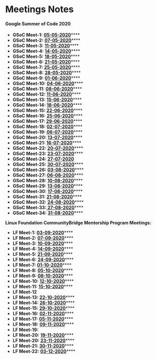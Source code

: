 # Meetings Notes

#### Google Summer of Code 2020

* **GSoC Meet-1:** [**05-05-2020**](https://docs.google.com/document/d/1rnY-z7bEv0TYbp4Bm4QNd9Hcq6PgxRdAXmk4zoRetcE/edit?usp=sharing)\*\*\*\*
* **GSoC Meet-2:** [**07-05-2020**](https://docs.google.com/document/d/1UxqU_vh-dU11pmv332RnY2P7Lc4S3kP_EUZwV4LWrrg/edit?usp=sharing)\*\*\*\*
* **GSoC Meet-3:** [**11-05-2020**](https://docs.google.com/document/d/1siis9syPABD7-GqGPOXkc08lUrjjYzyGlHRWfK-8mFo/edit?usp=sharing)\*\*\*\*
* **GSoC Meet-4:** [**14-05-2020**](https://docs.google.com/document/d/1CB2OdnMcfABPvcusQOjpLjOIaGWG_9FINEVCjlANbrA/edit?usp=sharing)\*\*\*\*
* **GSoC Meet-5:** [**18-05-2020**](https://docs.google.com/document/d/1s286UOFG0z44U-TCmvsnP3oT0Z7kHB0HOjwMjAGTG3I/edit?usp=sharing)\*\*\*\*
* **GSoC Meet-6:** [**21-05-2020**](https://docs.google.com/document/d/1NHXaGQqV89jIN5sIzPxkukNneUVgWXlViMCRhLk4Ob8/edit?usp=sharing)\*\*\*\*
* **GSoC Meet-7:** [**25-05-2020**](https://docs.google.com/document/d/16uHAxk-NrBrnFKgPYN9XnyjqA84-YoFUn87JfOi9wPc/edit?usp=sharing)\*\*\*\*
* **GSoC Meet-8:** [**28-05-2020**](https://docs.google.com/document/d/1c5q77mP2vPMeKP67J-dWOduIJs1MYLSumXmM-8CkgXs/edit?usp=sharing)\*\*\*\*
* **GSoC Meet-9:** [**01-06-2020**](https://docs.google.com/document/d/1dxaz6Uq__6uekD62F8PfMPTiXPbVwO34Vof3wJ_liBQ/edit?usp=sharing)\*\*\*\*
* **GSoC Meet-10:** [**04-06-2020**](https://docs.google.com/document/d/1na6X4TI4uW9N4jgQlx6O1TcskXmmYUEni9Dv8bjAFJk/edit?usp=sharing)\*\*\*\*
* **GSoC Meet-11:** [**08-06-2020**](https://docs.google.com/document/d/1hwwESyy8Fd-w-CuhtXa3fLrjBkWgYp5NOUYohzrpWbo/edit?usp=sharing)\*\*\*\*
* **GSoC Meet-12:** [**11-06-2020**](https://docs.google.com/document/d/1P0zLIT2RmmuiEUPTv2gy3niemshWni4XVba2EFlzs34/edit?usp=sharing)\*\*\*\*
* **GSoC Meet-13:** [**15-06-2020**](https://docs.google.com/document/d/17wP1P0EJo5IUaEUd6DLAsMApxLW-x9C2gykE5G0uhL4/edit?usp=sharing)\*\*\*\*
* **GSoC Meet-14:** [**18-06-2020**](https://docs.google.com/document/d/1Xe6yKvEl91Fc8Fj4bH7Ph1TUunaHI1ZmrQKCWqD7H3g/edit?usp=sharing)\*\*\*\*
* **GSoC Meet-15:** [**22-06-2020**](https://docs.google.com/document/d/1h2phM9e7kPLjLgdrGswTAemo9cSwq2YuDEw_9mN3fTk/edit?usp=sharing)\*\*\*\*
* **GSoC Meet-16:** [**25-06-2020**](https://docs.google.com/document/d/1ZZ7kGJp9B3TU7kCA8a1sldqYqNj20MXqPR1Asfeo3nk/edit?usp=sharing)\*\*\*\*
* **GSoC Meet-17:** [**29-06-2020**](https://docs.google.com/document/d/1WBUVmVzUvlIMW5Kn09Uh0t5n1b9fc46Yd7okOsWHiOE/edit?usp=sharing)\*\*\*\*
* **GSoC Meet-18:**  [**02-07-2020**](https://docs.google.com/document/d/1HKTXUKwvNYg6t5z96ffFZlltOSc417PDo_cRca6qT9k/edit?usp=sharing)\*\*\*\*
* **GSoC Meet-19:** [**06-07-2020**](https://docs.google.com/document/d/1LcKbd-XbJZn60dj5gOJm84DP_fvpMKg9-mXz33w5ye8/edit?usp=sharing)\*\*\*\*
* **GSoC Meet-20:** [**13-07-2020**](https://docs.google.com/document/d/1Au-sFHYQBYdK5WDCjHJmrSTC86DyE4rv4UPyG0ROJ2Y/edit?usp=sharing)\*\*\*\*
* **GSoC Meet-21:** [**16-07-2020**](https://docs.google.com/document/d/1i4b_QRcPs6MDRKv7QtiWv79tZqs9Z0W47Yr_4lhRtk8/edit?usp=sharing)\*\*\*\*
* **GSoC Meet-22:** [**20-07-2020**](https://docs.google.com/document/d/1WHWjGQOO4GK4IkIpU8rNZK5c94JWptIvsFkVROC5_OU/edit?usp=sharing)\*\*\*\*
* **GSoC Meet-23:** [**23-07-2020**](https://docs.google.com/document/d/1QAXlAnDwAV12SpaGoo9B-_depFrf20P0tRb6SKecvLw/edit?usp=sharing)\*\*\*\*
* **GSoC Meet-24:** [**27-07-2020**](https://docs.google.com/document/d/1__xocyfQONUKQqYczEo4W8vML6V3Mtp4YqUP4kHuXPk/edit?usp=sharing)
* **GSoC Meet-25:** [**30-07-2020**](https://docs.google.com/document/d/15nVxtuXNrqnVtDGh_xUk6npIRALoqDEV_-HMUvd3OTY/edit?usp=sharing)\*\*\*\*
* **GSoC Meet-26:** [**03-08-2020**](https://docs.google.com/document/d/1dsjlGvtHzPwlmdHVaMQvXOQS2r3zjPK_YHNOCyIywA0/edit?usp=sharing)\*\*\*\*
* **GSoC Meet-27:** [**06-08-2020**](https://docs.google.com/document/d/1MRMmUR--55tn5LVLoi_xuZ0F-1pF91qFCaLzQG22ZZU/edit?usp=sharing)\*\*\*\*
* **GSoC Meet-28:** [**10-08-2020**](https://docs.google.com/document/d/1cq46htX-VfA94PAvezRltvwE3cJkTbx9jUJxbCb9NNw/edit?usp=sharing)\*\*\*\*
* **GSoC Meet-29:** [**13-08-2020**](https://docs.google.com/document/d/1TgNFmnrvycLXXMcn_1oZ5ckx0bTOtniuEvtSyhVSLZo/edit?usp=sharing)\*\*\*\*
* **GSoC Meet-30:** [**17-08-2020**](https://docs.google.com/document/d/1lYEMB18Yyp2LgT_WhJKufdog3pPmoDN9xHC6-M7W5QE/edit?usp=sharing)\*\*\*\*
* **GSoC Meet-31:** [**21-08-2020**](https://docs.google.com/document/d/1bOaZxObeq4525sN68iJTpXLGeai12-KZstbEQDqhFwQ/edit?usp=sharing)\*\*\*\*
* **GSoC Meet-32:** [**24-08-2020**](https://docs.google.com/document/d/1HiuLGLAb4hxK84BUkhjZxf9wWjxGoZshIehW8ag0Zfo/edit?usp=sharing)\*\*\*\*
* **GSoC Meet-33:**[ **27-08-2020**](https://docs.google.com/document/d/1Px6s3PqF_rE816JE3E-m69H4_7FtT6ujxAh9k8UkTGw/edit?usp=sharing)\*\*\*\*
* **GSoC Meet-34:** [**31-08-2020**](https://docs.google.com/document/d/1pUy59QsUuYerAX3MWUJW1LxSeTGR6YGpc6WsAjND8u4/edit?usp=sharing)\*\*\*\*

**Linux Foundation CommunityBridge Mentorship Program Meetings:**

* **LF Meet-1:** [**03-09-2020**](https://docs.google.com/document/d/1pUy59QsUuYerAX3MWUJW1LxSeTGR6YGpc6WsAjND8u4/edit?usp=sharing)\*\*\*\*
* **LF Meet-2:** [**07-09-2020**](https://docs.google.com/document/d/1wjBkBwsxtHV1D626EKz3OnKb1snD0EtW4yVqIAjdACY/edit?usp=sharing)\*\*\*\*
* **LF Meet-3:** [**10-09-2020**](https://docs.google.com/document/d/17b5Yx0qd1VKWDxtv1kr-A78X4IgXCok5x9oTn7utmeY/edit?usp=sharing)\*\*\*\*
* **LF Meet-4:** [**14-09-2020**](https://docs.google.com/document/d/1A51-z2fyiHe5aOCYmE2FENIMlWBD5L3dO_AwvRtBgvI/edit?usp=sharing)\*\*\*\*
* **LF Meet-5:** [**21-09-2020**](https://docs.google.com/document/d/1oQPiJy-FPenJtKDsmLG1is8NjElXT3GhQuqMlxd2J4Q/edit?usp=sharing)\*\*\*\*
* **LF Meet-6:** [**24-09-2020**](https://docs.google.com/document/d/19hWFu5UHg-qrafWflEqxS9yJ6du8Xv_RSnyjQvl3CTY/edit)\*\*\*\*
* **LF Meet-7:** [**01-10-2020**](https://docs.google.com/document/d/1GE4bVB81jE5Srw4lkxwtC15hjs_a6Eksn25tPNaNuNo/edit?usp=sharing)\*\*\*\*
* **LF Meet-8:** [**05-10-2020**](https://docs.google.com/document/d/1LGEjbkGl90SqxvunRv8I9HbNONfUGLb0mvU4ZoIZ0kI/edit?usp=sharing)\*\*\*\*
* **LF Meet-9:** [**08-10-2020**](https://docs.google.com/document/d/1in7Rkcje8rGV0kBk4DckCN2zg-q8y-680zWsrqJDPdU/edit?usp=sharing)\*\*\*\*
* **LF Meet-10:** [**12-10-2020**](https://docs.google.com/document/d/1NKz9DfkdHaH-miWK4LF10OSC-tV-TZ76aPTmLiuygV0/edit?usp=sharing)\*\*\*\*
* **LF Meet-11:** [**15-10-2020**](https://docs.google.com/document/d/1tXN2fppod35Viq_8UMJhHUK5xt-jrB7he57eznH4kYE/edit?usp=sharing)\*\*\*\*
* **LF Meet-12**
* **LF Meet-13:** [**22-10-2020**](https://docs.google.com/document/d/1dEq12dL1XyCjFwUpkl2DvStcyxTcfaJFExAoEf-uvaI/edit?usp=sharing)\*\*\*\*
* **LF Meet-14:** [**26-10-2020**](https://docs.google.com/document/d/1H7Z__TSAVegORNP6i1ZN90zJZCTHngXuv9R7Rw9airw/edit?usp=sharing)\*\*\*\*
* **LF Meet-15:** [**29-10-2020**](https://docs.google.com/document/d/10O7pNeri97CHZPSRkgWaHgXDsyGknvb7pJHCSGdWUPU/edit?usp=sharing)\*\*\*\*
* **LF Meet-16:** [**02-11-2020**](https://docs.google.com/document/d/1BoBIVTZU3FOqV8oYsbUnV9PMfBysDar_yjtwPp-Ygmk/edit?usp=sharing)\*\*\*\*
* **LF Meet-17:** [**05-11-2020**](https://docs.google.com/document/d/1UsmpqAcXEdJT-sxFhPyR_WeZAfnNw3DrNtnmY0bOSN0/edit?usp=sharing)\*\*\*\*
* **LF Meet-18:** [**09-11-2020**](https://docs.google.com/document/d/1UsmpqAcXEdJT-sxFhPyR_WeZAfnNw3DrNtnmY0bOSN0/edit?usp=sharing)\*\*\*\*
* **LF Meet-19:**
* **LF Meet-20:** [**19-11-2020**](https://docs.google.com/document/d/1IhelXiZUZU32MGNHqILCxZZb5_VHY7bPpy52LhN-_zg/edit?usp=sharing)\*\*\*\*
* **LF Meet-20:** [**23-11-2020**](https://docs.google.com/document/d/109f6uL7Gr7DH2baczDQxFDeN0dEJoFKLw0EP0LgLiqU/edit?usp=sharing)\*\*\*\*
* **LF Meet-21:** [**30-11-2020**](https://docs.google.com/document/d/1BoBIVTZU3FOqV8oYsbUnV9PMfBysDar_yjtwPp-Ygmk/edit?usp=sharing)\*\*\*\*
* **LF Meet-22:** [**03-12-2020**](https://docs.google.com/document/d/1MA3UPxw6OnV05tVr_QWkZYEMvCGjQ50yFiAayI3QJKM/edit?usp=sharing)\*\*\*\*



